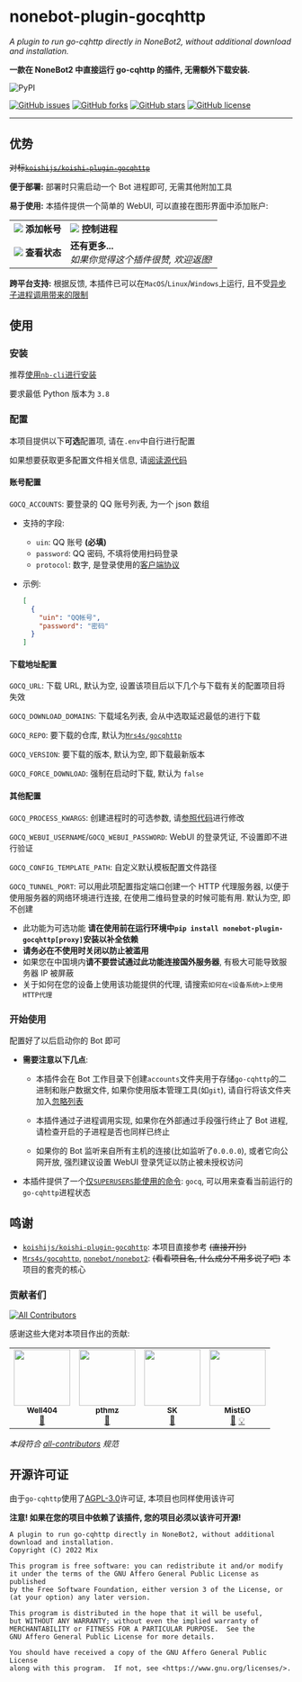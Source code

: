 <!--cSpell:disable -->

# nonebot-plugin-gocqhttp

_A plugin to run go-cqhttp directly in NoneBot2, without additional download and installation._

**一款在 NoneBot2 中直接运行 go-cqhttp 的插件, 无需额外下载安装.**

![PyPI](https://img.shields.io/pypi/v/nonebot-plugin-gocqhttp?style=for-the-badge)

[![GitHub issues](https://img.shields.io/github/issues/mnixry/nonebot-plugin-gocqhttp)](https://github.com/mnixry/nonebot-plugin-gocqhttp/issues)
[![GitHub forks](https://img.shields.io/github/forks/mnixry/nonebot-plugin-gocqhttp)](https://github.com/mnixry/nonebot-plugin-gocqhttp/network)
[![GitHub stars](https://img.shields.io/github/stars/mnixry/nonebot-plugin-gocqhttp)](https://github.com/mnixry/nonebot-plugin-gocqhttp/stargazers)
[![GitHub license](https://img.shields.io/github/license/mnixry/nonebot-plugin-gocqhttp)](https://github.com/mnixry/nonebot-plugin-gocqhttp/blob/main/LICENSE)

---

## 优势

~~对标[`koishijs/koishi-plugin-gocqhttp`](https://github.com/koishijs/koishi-plugin-gocqhttp/)~~

**便于部署:** 部署时只需启动一个 Bot 进程即可, 无需其他附加工具

**易于使用:** 本插件提供一个简单的 WebUI, 可以直接在图形界面中添加账户:

<!-- markdownlint-disable MD033 -->
<table>
  <tr>
    <td>
      <img src="https://user-images.githubusercontent.com/97567575/159159758-3f8b9165-ba23-43fd-bfa7-cdc27cd9d6c3.png"/>
      <b>添加帐号</b>
    </td>
    <td>
      <img src="https://user-images.githubusercontent.com/97567575/159159878-6928cda1-4745-4291-97c8-e24ccca5c6ae.png"/>
      <b>控制进程</b>
    </td>
  </tr>
  <tr>
    <td>
      <img src="https://user-images.githubusercontent.com/32300164/161667766-2ffdc726-d54f-496c-9e15-d2cc8fce38b7.png" />
      <b>查看状态</b>
    </td>
    <td>
      <b>还有更多...</b><br />
      <em>如果你觉得这个插件很赞, 欢迎返图!</em>
    </td>
  </tr>
</table>
<!-- markdownlint-enable MD033 -->

**跨平台支持:** 根据反馈, 本插件已可以在`MacOS`/`Linux`/`Windows`上运行, 且不受[异步子进程调用带来的限制](https://github.com/nonebot/discussions/discussions/13#discussioncomment-1159147)

## 使用

### 安装

推荐[使用`nb-cli`进行安装](https://v2.nonebot.dev/docs/start/install-plugin#%E5%AE%89%E8%A3%85)

要求最低 Python 版本为 `3.8`

### 配置

本项目提供以下**可选**配置项, 请在`.env`中自行进行配置

如果想要获取更多配置文件相关信息, 请[阅读源代码](./nonebot_plugin_gocqhttp/plugin_config.py)

#### 账号配置

`GOCQ_ACCOUNTS`: 要登录的 QQ 账号列表, 为一个 json 数组

- 支持的字段:

  - `uin`: QQ 账号 **(必填)**
  - `password`: QQ 密码, 不填将使用扫码登录
  - `protocol`: 数字, 是登录使用的[客户端协议](https://docs.go-cqhttp.org/guide/config.html#%E8%AE%BE%E5%A4%87%E4%BF%A1%E6%81%AF)

- 示例:

  ```json
  [
    {
      "uin": "QQ帐号",
      "password": "密码"
    }
  ]
  ```

#### 下载地址配置

`GOCQ_URL`: 下载 URL, 默认为空, 设置该项目后以下几个与下载有关的配置项目将失效

`GOCQ_DOWNLOAD_DOMAINS`: 下载域名列表, 会从中选取延迟最低的进行下载

`GOCQ_REPO`: 要下载的仓库, 默认为[`Mrs4s/gocqhttp`](https://github.com/Mrs4s/go-cqhttp/)

`GOCQ_VERSION`: 要下载的版本, 默认为空, 即下载最新版本

`GOCQ_FORCE_DOWNLOAD`: 强制在启动时下载, 默认为 `false`

#### 其他配置

`GOCQ_PROCESS_KWARGS`: 创建进程时的可选参数, 请[参照代码](./nonebot_plugin_gocqhttp/process/process.py)进行修改

`GOCQ_WEBUI_USERNAME`/`GOCQ_WEBUI_PASSWORD`: WebUI 的登录凭证, 不设置即不进行验证

`GOCQ_CONFIG_TEMPLATE_PATH`: 自定义默认模板配置文件路径

`GOCQ_TUNNEL_PORT`: 可以用此项配置指定端口创建一个 HTTP 代理服务器, 以便于使用服务器的网络环境进行连接, 在使用二维码登录的时候可能有用. 默认为空, 即不创建

- 此功能为可选功能
  **请在使用前在运行环境中`pip install nonebot-plugin-gocqhttp[proxy]`安装以补全依赖**
- **请务必在不使用时关闭以防止被滥用**
- 如果您在中国境内**请不要尝试通过此功能连接国外服务器**, 有极大可能导致服务器 IP 被屏蔽
- 关于如何在您的设备上使用该功能提供的代理, 请搜索`如何在<设备系统>上使用HTTP代理`

### 开始使用

配置好了以后启动你的 Bot 即可

- **需要注意以下几点**:

  - 本插件会在 Bot 工作目录下创建`accounts`文件夹用于存储`go-cqhttp`的二进制和账户数据文件, 如果你使用版本管理工具(如`git`), 请自行将该文件夹加入[忽略列表](./.gitignore)

  - 本插件通过子进程调用实现, 如果你在外部通过手段强行终止了 Bot 进程, 请检查开启的子进程是否也同样已终止

  - 如果你的 Bot 监听来自所有主机的连接(比如监听了`0.0.0.0`), 或者它向公网开放, 强烈建议设置 WebUI 登录凭证以防止被未授权访问

- 本插件提供了一个[仅`SUPERUSERS`能使用的命令](./nonebot_plugin_gocqhttp/plugin.py): `gocq`, 可以用来查看当前运行的`go-cqhttp`进程状态

## 鸣谢

- [`koishijs/koishi-plugin-gocqhttp`](https://github.com/koishijs/koishi-plugin-gocqhttp/): 本项目直接参考 ~~(直接开抄)~~
- [`Mrs4s/gocqhttp`](https://github.com/Mrs4s/go-cqhttp/), [`nonebot/nonebot2`](https://github.com/nonebot/nonebot2): ~~(看看项目名, 什么成分不用多说了吧)~~ 本项目的套壳的核心

### 贡献者们

<!-- prettier-ignore-start -->
<!-- ALL-CONTRIBUTORS-BADGE:START - Do not remove or modify this section -->
[![All Contributors](https://img.shields.io/badge/all_contributors-4-orange.svg?style=flat-square)](#contributors-)
<!-- ALL-CONTRIBUTORS-BADGE:END -->
<!-- prettier-ignore-end -->

感谢这些大佬对本项目作出的贡献:

<!-- ALL-CONTRIBUTORS-LIST:START - Do not remove or modify this section -->
<!-- prettier-ignore-start -->
<!-- markdownlint-disable -->
<table>
  <tr>
    <td align="center"><a href="https://github.com/Well2333"><img src="https://avatars.githubusercontent.com/u/40534114?v=4?s=100" width="100px;" alt=""/><br /><sub><b>Well404</b></sub></a><br /><a href="https://github.com/mnixry/nonebot-plugin-gocqhttp/issues?q=author%3AWell2333" title="Bug reports">🐛</a></td>
    <td align="center"><a href="https://github.com/pthmz"><img src="https://avatars.githubusercontent.com/u/97567575?v=4?s=100" width="100px;" alt=""/><br /><sub><b>pthmz</b></sub></a><br /><a href="https://github.com/mnixry/nonebot-plugin-gocqhttp/commits?author=pthmz" title="Documentation">📖</a></td>
    <td align="center"><a href="http://sk415.icu"><img src="https://avatars.githubusercontent.com/u/36433929?v=4?s=100" width="100px;" alt=""/><br /><sub><b>SK</b></sub></a><br /><a href="https://github.com/mnixry/nonebot-plugin-gocqhttp/issues?q=author%3ASK-415" title="Bug reports">🐛</a></td>
    <td align="center"><a href="https://www.misteo.top/"><img src="https://avatars.githubusercontent.com/u/18511905?v=4?s=100" width="100px;" alt=""/><br /><sub><b>MistEO</b></sub></a><br /><a href="https://github.com/mnixry/nonebot-plugin-gocqhttp/issues?q=author%3AMistEO" title="Bug reports">🐛</a> <a href="#example-MistEO" title="Examples">💡</a></td>
  </tr>
</table>

<!-- markdownlint-restore -->
<!-- prettier-ignore-end -->

<!-- ALL-CONTRIBUTORS-LIST:END -->

_本段符合 [all-contributors](https://github.com/all-contributors/all-contributors) 规范_

## 开源许可证

由于`go-cqhttp`使用了[AGPL-3.0](https://github.com/Mrs4s/go-cqhttp/blob/master/LICENSE)许可证, 本项目也同样使用该许可

**注意! 如果在您的项目中依赖了该插件, 您的项目必须以该许可开源!**

<!-- markdownlint-disable MD046 -->

    A plugin to run go-cqhttp directly in NoneBot2, without additional download and installation.
    Copyright (C) 2022 Mix

    This program is free software: you can redistribute it and/or modify
    it under the terms of the GNU Affero General Public License as published
    by the Free Software Foundation, either version 3 of the License, or
    (at your option) any later version.

    This program is distributed in the hope that it will be useful,
    but WITHOUT ANY WARRANTY; without even the implied warranty of
    MERCHANTABILITY or FITNESS FOR A PARTICULAR PURPOSE.  See the
    GNU Affero General Public License for more details.

    You should have received a copy of the GNU Affero General Public License
    along with this program.  If not, see <https://www.gnu.org/licenses/>.

